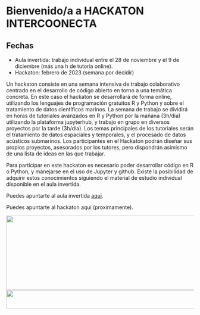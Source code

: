 # Bienvenido/a a HACKATON INTERCOONECTA

## Fechas
- Aula invertida: trabajo individual entre el 28 de noviembre y el 9 de diciembre (más una h de tutoría online).
- Hackaton: febrero de 2023 (semana por decidir)

Un hackaton consiste en una semana intensiva de trabajo colaborativo centrado en el desarrollo de código abierto en torno a una temática concreta. En este caso el hackaton se desarrollará de forma online, utilizando los lenguajes de programación gratuitos R y Python y sobre el tratamiento de datos científicos marinos. La semana de trabajo se dividirá en horas de tutoriales avanzados en R y Python por la mañana (3h/dia) utilizando la plataforma jupyterhub, y trabajo en grupo en diversos proyectos por la tarde (3h/dia). Los temas principales de los tutoriales serán el tratamiento de datos espaciales y temporales, y el procesado de datos acústicos submarinos. Los participantes en el Hackaton podrán diseñar sus propios proyectos, asesorados por los tutores, pero dispondrán asimismo de una lista de ideas en las que trabajar. 

Para participar en este hackaton es necesario poder desarrollar código en R o Python, y manejarse en el uso de Jupyter y github. Existe la posibilidad de adquirir estos conocimientos siguiendo el material de estudio individual disponible en el aula invertida. 


Puedes apuntarte al aula invertida [aqui](https://intercoonecta.aecid.es/programaci%C3%B3n-de-actividades/introducci-n-al-uso-de-software-de-c-digo-abierto-aplicado-al-an-lisis-de-datos-oceanogr-ficos-y-gesti-n-pesquera).

Puedes apuntarte al hackaton aqui (proximamente).


<img     style="float: left;" src="https://user-images.githubusercontent.com/1233089/195077108-5636a1c3-4de0-4df5-9118-9e9bb9beb1c9.png" width="600" height="200"> 

<img     style="float: right;" src="https://user-images.githubusercontent.com/1233089/195075723-a30c6d6b-6b45-4cd8-b5fe-bf868e03367c.png" width="600" height="50">

